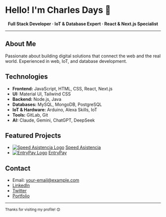 # Hello! I'm Charles Days 👋

<div align="center">
  <strong>Full Stack Developer · IoT & Database Expert · React & Next.js Specialist</strong>
</div>

---

## About Me

Passionate about building digital solutions that connect the web and the real world. Experienced in web, IoT, and database development.

## Technologies

- **Frontend:** JavaScript, HTML, CSS, React, Next.js
- **UI:** Material UI, Tailwind CSS
- **Backend:** Node.js, Java
- **Databases:** MySQL, MongoDB, PostgreSQL
- **IoT & Hardware:** Arduino, Alexa Skills, IoT
- **Tools:** GitLab, Git
- **AI:** Claude, Gemini, ChatGPT, DeepSeek

## Featured Projects

- [![Speed Asistencia Logo](https://speedasistencia.com/logo.jpeg "Speed Asistencia")](https://speedasistencia.com/) [Speed Asistencia](https://speedasistencia.com/)
- [![EntryPay Logo](https://entrypay.net/logo-inverse.svg "EntryPay")](https://entrypay.net/en) [EntryPay](https://entrypay.net/en)

## Contact

- Email: [your-email@example.com](mailto:your-email@example.com)
- [LinkedIn](https://linkedin.com/in/your-profile)
- [Twitter](https://twitter.com/your-username)
- [Portfolio](https://your-portfolio-site.com)

---

<sub>Thanks for visiting my profile! 😊</sub>
